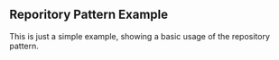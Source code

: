Reporitory Pattern Example
------------------------------

This is just a simple example, showing a basic usage of the repository pattern.